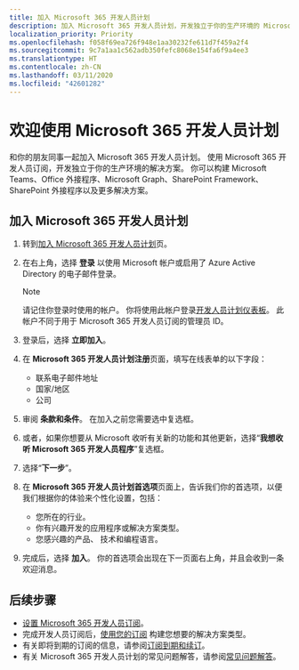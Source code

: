 ```yaml
---
title: 加入 Microsoft 365 开发人员计划
description: 加入 Microsoft 365 开发人员计划，开发独立于你的生产环境的 Microsoft 365 解决方案。
localization_priority: Priority
ms.openlocfilehash: f058f69ea726f948e1aa30232fe611d7f459a2f4
ms.sourcegitcommit: 9c7a1aa1c562adb350fefc8068e154fa6f9a4ee3
ms.translationtype: HT
ms.contentlocale: zh-CN
ms.lasthandoff: 03/11/2020
ms.locfileid: "42601282"
---
```

# <a name="welcome-to-the-microsoft-365-developer-program"></a>欢迎使用 Microsoft 365 开发人员计划

和你的朋友同事一起加入 Microsoft 365 开发人员计划。 使用 Microsoft 365 开发人员订阅，开发独立于你的生产环境的解决方案。 你可以构建 Microsoft Teams、Office 外接程序、Microsoft Graph、SharePoint Framework、SharePoint 外接程序以及更多解决方案。

## <a name="join-the-microsoft-365-developer-program"></a>加入 Microsoft 365 开发人员计划

1. 转到[加入 Microsoft 365 开发人员计划](https://developer.microsoft.com/zh-CN/microsoft-365/dev-program)页。 

2. 在右上角，选择 **登录** 以使用 Microsoft 帐户或启用了 Azure Active Directory 的电子邮件登录。

    > [!NOTE]
    > 请记住你登录时使用的帐户。 你将使用此帐户登录[开发人员计划仪表板](https://developer.microsoft.com/office/profile)。 此帐户不同于用于 Microsoft 365 开发人员订阅的管理员 ID。

3. 登录后，选择 **立即加入**。

4. 在 **Microsoft 365 开发人员计划注册**页面，填写在线表单的以下字段：

    - 联系电子邮件地址
    - 国家/地区
    - 公司

5. 审阅 **条款和条件**。 在加入之前您需要选中复选框。

6. 或者，如果你想要从 Microsoft 收听有关新的功能和其他更新，选择“**我想收听 Microsoft 365 开发人员程序**”复选框。 

7. 选择“**下一步**”。

8. 在 **Microsoft 365 开发人员计划首选项**页面上，告诉我们你的首选项，以便我们根据你的体验来个性化设置，包括：

    - 您所在的行业。
    - 你有兴趣开发的应用程序或解决方案类型。
    - 您感兴趣的产品、 技术和编程语言。

9. 完成后，选择 **加入**。 你的首选项会出现在下一页面右上角，并且会收到一条欢迎消息。



## <a name="next-steps"></a>后续步骤

- [设置 Microsoft 365 开发人员订阅](microsoft-365-developer-program-get-started.md)。 
- 完成开发人员订阅后，[使用您的订阅](build-microsoft-365-solutions.md) 构建您想要的解决方案类型。
- 有关即将到期的订阅的信息，请参阅[订阅到期和续订](subscription-expiration-and-renewal.md)。
- 有关 Microsoft 365 开发人员计划的常见问题解答，请参阅[常见问题解答](microsoft-365-developer-program-faq.md)。


